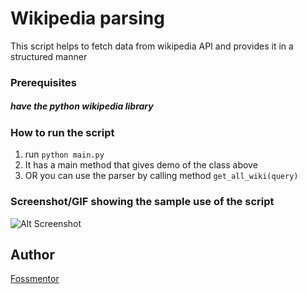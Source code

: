 # Wikipedia parsing
This script helps to fetch data from wikipedia API and provides it in a structured manner

### Prerequisites
##### have the python wikipedia library

### How to run the script
1. run ``` python main.py ```
2. It has a main method that gives demo of the class above
3. OR you can use the parser by calling method ``` get_all_wiki(query) ```

### Screenshot/GIF showing the sample use of the script
![Alt Screenshot](https://github.com/MNISAR/Python_and_the_Web/blob/master/Scripts/API/Wikipedia/output.png "output")

## Author
[Fossmentor](https://github.com/fossmentorOfficial)